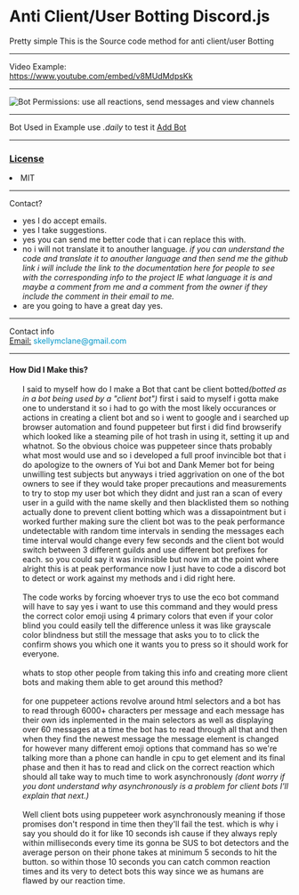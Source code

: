 
<h1>Anti Client/User Botting Discord.js</h1>
<p>Pretty simple This is the Source code method for anti client/user Botting</p>
<hr />
Video Example:<br />
<a href="https://www.youtube.com/embed/v8MUdMdpsKk">
https://www.youtube.com/embed/v8MUdMdpsKk</a>
<hr />
<img alt="Bot Permissions: use all reactions, send messages and view channels" src="https://cdn.glitch.com/cdac0e92-9561-4ca6-82d5-b078797c76f9%2Fpermissions.png?v=1608849427694" />
<hr />
Bot Used in Example use <i>.daily</i> to test it
<a href="https://discord.com/api/oauth2/authorize?client_id=791786871393878047&permissions=265280&scope=bot" targer="_blank">Add Bot</a>
<hr />
<u><h3>License</h3></u>
<li>MIT</li>
<hr>
<span>Contact?</span>
<ul>
<li>yes I do accept emails.</li>
<li>yes I take suggestions.</li>
<li>yes you can send me better code that i can replace this with.</li>
<li>no i will not translate it to anouther language. <i>if you can understand the code and translate it to anouther language and then send me the github link i will include the link to the documentation here for people to see with the corresponding info to the project IE what language it is and maybe a comment from me and a comment from the owner if they include the comment in their email to me.</i></li>
<li>are you going to have a great day yes.</li>
</ul><hr />
<span>Contact info</span><br />
<u>Email:</u><span style="color: rgb(0,150,200);"> skellymclane@gmail.com</span>
<hr />
<h4>How Did I Make this?</h4>
<ul>
I said to myself how do I make a Bot that cant be client botted<i>(botted as in a bot being used by a "client bot")</i> first i said to myself i gotta make one to understand it so i had to go with the most likely occurances or actions in creating a client bot and so i went to google and i searched up browser automation and found puppeteer but first i did find browserify which looked like a steaming pile of hot trash in using it, setting it up and whatnot. So the obvious choice was puppeteer since thats probably what most would use and so i developed a full proof invincible bot that i do apologize to the owners of Yui bot and Dank Memer bot for being unwilling test subjects but anyways i tried aggrivation on one of the bot owners to see if they would take proper precautions and measurements to try to stop my user bot which they didnt and just ran a scan of every user in a guild with the name skelly and then blacklisted them so nothing actually done to prevent client botting which was a dissapointment but i worked further making sure the client bot was to the peak performance undetectable with random time intervals in sending the messages each time interval would change every few seconds and the client bot would switch between 3 different guilds and use different bot prefixes for each. so you could say it was invinsible but now im at the point where alright this is at peak performance now I just have to code a discord bot to detect or work against my methods and i did right here.
<br /><br />The code works by forcing whoever trys to use the eco bot command will have to say yes i want to use this command and they would press the correct color emoji using 4 primary colors that even if your color blind you could easily tell the difference unless it was like grayscale color blindness but still the message that asks you to to click the confirm shows you which one it wants you to press so it should work for everyone.
<br /><br />
whats to stop other people from taking this info and creating more client bots and making them able to get around this method?
<br /><br />
for one puppeteer actions revolve around html selectors and a bot has to read through 6000+ characters per message and each message has their own ids inplemented in the main selectors as well as displaying over 60 messages at a time the bot has to read through all that and then when they find the newest message the message element is changed for however many different emoji options that command has so we're talking more than a phone can handle in cpu to get element and its final phase and then it has to read and click on the correct reaction which should all take way to much time to work asynchronously <i>(dont worry if you dont understand why asynchronously is a problem for client bots I'll explain that next.)</i>
<br /><br />Well client bots using puppeteer work asynchronously meaning if those promises don't respond in time then they'll fail the test.
which is why i say you should do it for like 10 seconds ish cause if they always reply within milliseconds every time its gonna be SUS to bot detectors and the average person on their phone takes at minimum 5 seconds to hit the button. so within those 10 seconds you can catch common reaction times and its very to detect bots this way since we as humans are flawed by our reaction time.
</ul>
